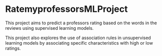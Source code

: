 # RatemyprofessorsMLProject

This project aims to predict a professors rating based on the words in the reviews using supervised learning models. 

This project also explores the use of association rules in unsupervised learning models by associating specific characteristics with high or low ratings. 
